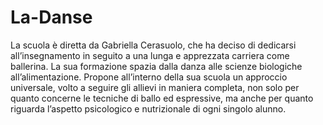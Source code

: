 # La-Danse
La scuola è diretta da Gabriella Cerasuolo, che ha deciso di dedicarsi all’insegnamento in seguito a una lunga e apprezzata carriera come ballerina. La sua formazione spazia dalla danza alle scienze biologiche all’alimentazione. Propone all’interno della sua scuola un approccio universale, volto a seguire gli allievi in maniera completa, non solo per quanto concerne le tecniche di ballo ed espressive, ma anche per quanto riguarda l’aspetto psicologico e nutrizionale di ogni singolo alunno.
